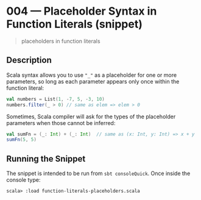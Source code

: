 # 004 &mdash; Placeholder Syntax in Function Literals (snippet)
> placeholders in function literals

## Description
Scala syntax allows you to use `"_"` as a placeholder for one or more parameters, so long as each parameter appears only once within the function literal:

```scala
val numbers = List(1, -7, 5, -3, 10)
numbers.filter(_ > 0) // same as elem => elem > 0
```

Sometimes, Scala compiler will ask for the types of the placeholder parameters when those cannot be inferred:
```scala
val sumFn = (_: Int) + (_: Int)  // same as (x: Int, y: Int) => x + y
sumFn(5, 5)
```

## Running the Snippet
The snippet is intended to be run from `sbt consoleQuick`. Once inside the console type:
```
scala> :load function-literals-placeholders.scala
```